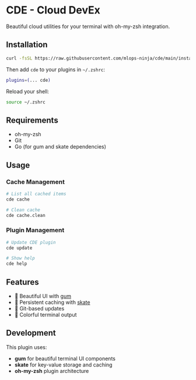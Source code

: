 # CDE - Cloud DevEx

Beautiful cloud utilities for your terminal with oh-my-zsh integration.

## Installation

```bash
curl -fsSL https://raw.githubusercontent.com/mlops-ninja/cde/main/install.sh | bash
```

Then add `cde` to your plugins in `~/.zshrc`:
```bash
plugins=(... cde)
```

Reload your shell:
```bash
source ~/.zshrc
```

## Requirements

- oh-my-zsh
- Git
- Go (for gum and skate dependencies)

## Usage

### Cache Management
```bash
# List all cached items
cde cache

# Clean cache
cde cache.clean
```

### Plugin Management
```bash
# Update CDE plugin
cde update

# Show help
cde help
```

## Features

- 🎨 Beautiful UI with [gum](https://github.com/charmbracelet/gum)
- 💾 Persistent caching with [skate](https://github.com/charmbracelet/skate)
- 🔄 Git-based updates
- 🌈 Colorful terminal output

## Development

This plugin uses:
- **gum** for beautiful terminal UI components
- **skate** for key-value storage and caching
- **oh-my-zsh** plugin architecture
